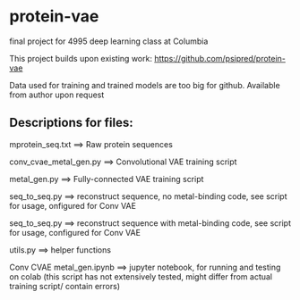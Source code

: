 # protein-vae
final project for 4995 deep learning class at Columbia

This project builds upon existing work: https://github.com/psipred/protein-vae

Data used for training and trained models are too big for github. Available from author upon request



## **Descriptions for files:**

mprotein_seq.txt ==> Raw protein sequences 

conv_cvae_metal_gen.py ==> Convolutional VAE training script

metal_gen.py ==> Fully-connected VAE training script

seq_to_seq.py ==> reconstruct sequence, no metal-binding code, see script for usage, onfigured for Conv VAE

seq_to_seq.py ==> reconstruct sequence with metal-binding code, see script for usage, configured for Conv VAE

utils.py ==> helper functions

Conv CVAE metal_gen.ipynb ==> jupyter notebook, for running and testing on colab (this script has not extensively tested, might differ from actual training script/ contain errors)
